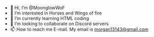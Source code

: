 - 👋 Hi, I’m @MoonglowWoF
- 👀 I’m interested in Horses and Wings of fire
- 🌱 I’m currently learning HTML coding
- 💞️ I’m looking to collaborate on Discord servers
- 📫 How to reach me E-mail. My email is morgan13143@gmail.com


